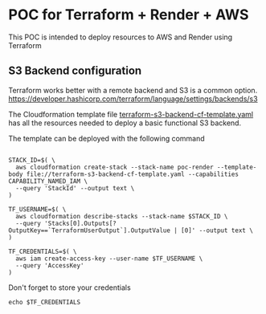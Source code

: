 # POC for Terraform + Render + AWS

This POC is intended to deploy resources to AWS and Render using Terraform

## S3 Backend configuration 

Terraform works better with a remote backend and S3 is a common option. https://developer.hashicorp.com/terraform/language/settings/backends/s3

The Cloudformation template file [terraform-s3-backend-cf-template.yaml](./terraform-s3-backend-cf-template.yaml) has all the resources needed to deploy a basic functional S3 backend.


The template can be deployed with the following command
```shell

STACK_ID=$( \
  aws cloudformation create-stack --stack-name poc-render --template-body file://terraform-s3-backend-cf-template.yaml --capabilities CAPABILITY_NAMED_IAM \
  --query 'StackId' --output text \
)

TF_USERNAME=$( \
  aws cloudformation describe-stacks --stack-name $STACK_ID \
  --query 'Stacks[0].Outputs[?OutputKey==`TerraformUserOutput`].OutputValue | [0]' --output text \
)
  
TF_CREDENTIALS=$( \
  aws iam create-access-key --user-name $TF_USERNAME \
  --query 'AccessKey'
)
```

Don't forget to store your credentials

```shell
echo $TF_CREDENTIALS
```
